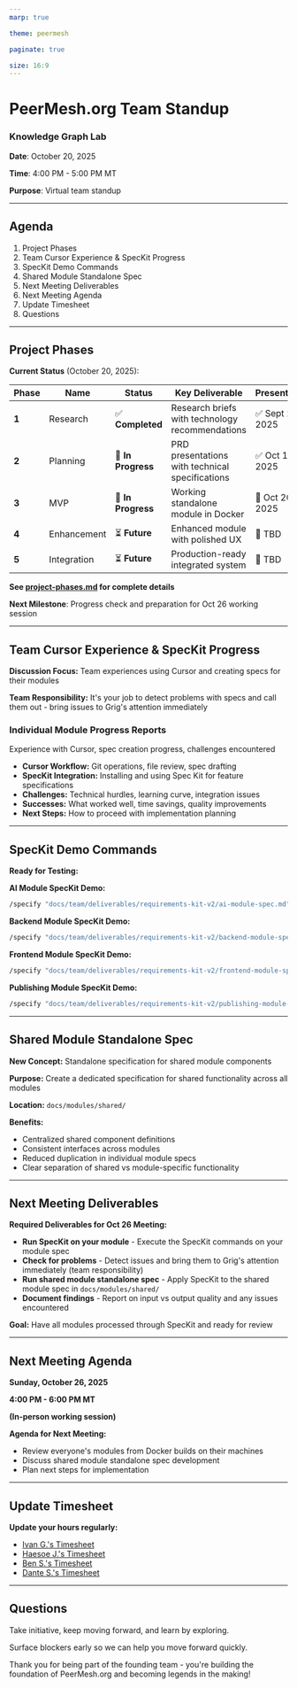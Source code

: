 ```yaml
---
marp: true

theme: peermesh

paginate: true

size: 16:9
---
```


<h1 class="peermesh-gradient">PeerMesh.org Team Standup</h1>

### **Knowledge Graph Lab**

**Date**: October 20, 2025

**Time**: 4:00 PM - 5:00 PM MT

**Purpose**: Virtual team standup

---

## Agenda

1. Project Phases
2. Team Cursor Experience & SpecKit Progress
3. SpecKit Demo Commands
4. Shared Module Standalone Spec
5. Next Meeting Deliverables
6. Next Meeting Agenda
7. Update Timesheet
8. Questions

---


## Project Phases

**Current Status** (October 20, 2025):

| Phase | Name | Status | Key Deliverable | Presentation |
|-------|------|--------|-----------------|--------------|
| **1** | Research | ✅ **Completed** | Research briefs with technology recommendations | ✅ Sept 22, 2025 |
| **2** | Planning | 🔄 **In Progress** | PRD presentations with technical specifications | ✅ Oct 12, 2025 |
| **3** | MVP | 🔄 **In Progress** | Working standalone module in Docker | 📅 Oct 20, 2025 |
| **4** | Enhancement | ⏳ **Future** | Enhanced module with polished UX | 📅 TBD |
| **5** | Integration | ⏳ **Future** | Production-ready integrated system | 📅 TBD |

**See [project-phases.md](../../project-phases.md) for complete details**

**Next Milestone**: Progress check and preparation for Oct 26 working session

---




## Team Cursor Experience & SpecKit Progress

**Discussion Focus:** Team experiences using Cursor and creating specs for their modules

**Team Responsibility:** It's your job to detect problems with specs and call them out - bring issues to Grig's attention immediately

### Individual Module Progress Reports

Experience with Cursor, spec creation progress, challenges encountered

- **Cursor Workflow:** Git operations, file review, spec drafting
- **SpecKit Integration:** Installing and using Spec Kit for feature specifications
- **Challenges:** Technical hurdles, learning curve, integration issues
- **Successes:** What worked well, time savings, quality improvements
- **Next Steps:** How to proceed with implementation planning

---

## SpecKit Demo Commands

**Ready for Testing:**

**AI Module SpecKit Demo:**
```bash
/specify "docs/team/deliverables/requirements-kit-v2/ai-module-spec.md" --format=implementation --output=.dev/ai/speckit-output/ai-module --validate-constitution --enable-tdd --parallel-safe
```

**Backend Module SpecKit Demo:**
```bash
/specify "docs/team/deliverables/requirements-kit-v2/backend-module-spec.md" --format=implementation --output=.dev/ai/speckit-output/backend-module --validate-constitution --enable-tdd --parallel-safe
```

**Frontend Module SpecKit Demo:**
```bash
/specify "docs/team/deliverables/requirements-kit-v2/frontend-module-spec.md" --format=implementation --output=.dev/ai/speckit-output/frontend-module --validate-constitution --enable-tdd --parallel-safe
```

**Publishing Module SpecKit Demo:**
```bash
/specify "docs/team/deliverables/requirements-kit-v2/publishing-module-spec.md" --format=implementation --output=.dev/ai/speckit-output/publishing-module --validate-constitution --enable-tdd --parallel-safe
```

---

## Shared Module Standalone Spec

**New Concept:** Standalone specification for shared module components

**Purpose:** Create a dedicated specification for shared functionality across all modules

**Location:** `docs/modules/shared/`

**Benefits:**
- Centralized shared component definitions
- Consistent interfaces across modules
- Reduced duplication in individual module specs
- Clear separation of shared vs module-specific functionality

---

## Next Meeting Deliverables

**Required Deliverables for Oct 26 Meeting:**

- **Run SpecKit on your module** - Execute the SpecKit commands on your module spec
- **Check for problems** - Detect issues and bring them to Grig's attention immediately (team responsibility)
- **Run shared module standalone spec** - Apply SpecKit to the shared module spec in `docs/modules/shared/`
- **Document findings** - Report on input vs output quality and any issues encountered

**Goal:** Have all modules processed through SpecKit and ready for review

---

## Next Meeting Agenda

**Sunday, October 26, 2025**

**4:00 PM - 6:00 PM MT**

**(In-person working session)**

**Agenda for Next Meeting:**
- Review everyone's modules from Docker builds on their machines
- Discuss shared module standalone spec development
- Plan next steps for implementation

---

## Update Timesheet

**Update your hours regularly:**

* [Ivan G.'s Timesheet](https://docs.google.com/spreadsheets/d/1s6e3VntRpbWWs_Ys4tXDcWQU0TOzcUe0eZcvl1oirhA/edit?gid=848086563#gid=848086563)
* [Haesoe J.'s Timesheet](https://docs.google.com/spreadsheets/d/1s6e3VntRpbWWs_Ys4tXDcWQU0TOzcUe0eZcvl1oirhA/edit?gid=277625775#gid=277625775)
* [Ben S.'s Timesheet](https://docs.google.com/spreadsheets/d/1s6e3VntRpbWWs_Ys4tXDcWQU0TOzcUe0eZcvl1oirhA/edit?gid=1173229902#gid=1173229902)
* [Dante S.'s Timesheet](https://docs.google.com/spreadsheets/d/1s6e3VntRpbWWs_Ys4tXDcWQU0TOzcUe0eZcvl1oirhA/edit?gid=957982043#gid=957982043)

---

## Questions

Take initiative, keep moving forward, and learn by exploring.

Surface blockers early so we can help you move forward quickly.

Thank you for being part of the founding team - you're building the foundation of PeerMesh.org and becoming legends in the making!
